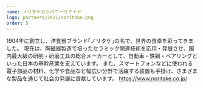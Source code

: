 ```yaml
---
name: ノリタケカンパニーリミテド
logo: partners/2021/noritake.png
order: 5
---
```

1904年に創立し、洋食器ブランド｢ノリタケ｣の名で、世界の食卓を彩ってきました。
現在は、陶磁器製造で培ったセラミック関連技術を応用・発展させ、国内最大級の研削・研磨工具の総合メーカーとして、自動車・鉄鋼・ベアリングといった日本の基幹産業を支えています。
また、スマートフォンなどに使われる電子部品の材料、化学や食品など幅広い分野で活躍する装置も手掛け、さまざまな製品を通じて社会の発展に貢献しています。
https://www.noritake.co.jp/
